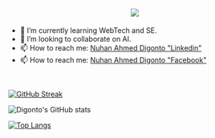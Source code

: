 
<h1 align="center">
  <a href="https://git.io/typing-svg">
    <img src="https://readme-typing-svg.herokuapp.com/?lines=I'm+Nuhan+Ahmed+Digonto;&center=true&size=30">
  </a>
</h1>



- 🌱 I’m currently learning WebTech and SE.
- 👯 I’m looking to collaborate on AI.
- 📫 How to reach me: <a href="https://www.linkedin.com/in/nuhan-digonto-885449207"> Nuhan Ahmed Digonto "Linkedin" </a>
- 📫 How to reach me: <a href="https://www.facebook.com/dig.ontoh1516/"> Nuhan Ahmed Digonto "Facebook" </a>

<br>


[![GitHub Streak](https://streak-stats.demolab.com?user=nuhan20&theme=light)](https://git.io/streak-stats)

![Digonto's GitHub stats](https://github-readme-stats.vercel.app/api?username=nuhan20&show_icons=true&theme=trasparent)

[![Top Langs](https://github-readme-stats.vercel.app/api/top-langs/?username=nuhan20&theme=traspanet&layout=compact&text_color=000000&card_width=445&title_color=0000000)](https://github.com/anuraghazra/github-readme-stats)


